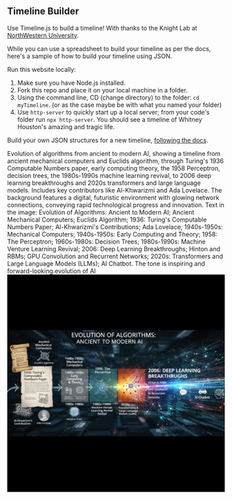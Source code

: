 ## Timeline Builder

Use Timeline.js to build a timeline! With thanks to the Knight Lab at [NorthWestern University](https://timeline.knightlab.com/).

While you can use a spreadsheet to build your timeline as per the docs, here's a sample of how to build your timeline using JSON.

Run this website locally:

1. Make sure you have Node.js installed.
2. Fork this repo and place it on your local machine in a folder.
3. Using the command line, CD (change directory) to the folder: `cd myTimeline`. (or as the case maybe be with what you named your folder)
4. Use `http-server` to quickly start up a local server; from your code's folder run `npx http-server`. You should see a timeline of Whitney Houston's amazing and tragic life.

Build your own JSON structures for a new timeline, [following the docs](https://timeline.knightlab.com/docs/json-format.html).

Evolution of algorithms from ancient to modern AI, showing a timeline from ancient mechanical computers and Euclids algorithm, through Turing's 1936 Computable Numbers paper, early computing theory, the 1958 Perceptron, decision trees, the 1980s-1990s machine learning revival, to 2006 deep learning breakthroughs and 2020s transformers and large language models. Includes key contributors like Al-Khwarizmi and Ada Lovelace. The background features a digital, futuristic environment with glowing network connections, conveying rapid technological progress and innovation. Text in the image: Evolution of Algorithms: Ancient to Modern AI; Ancient Mechanical Computers; Euclids Algorithm; 1936: Turing's Computable Numbers Paper; Al-Khwarizmi's Contributions; Ada Lovelace; 1940s-1950s: Mechanical Computers; 1940s-1950s: Early Computing and Theory; 1958: The Perceptron; 1960s-1980s: Decision Trees; 1980s-1990s: Machine Venture Learning Revival; 2006: Deep Learning Breakthroughs; Hinton and RBMs; GPU Convolution and Recurrent Networks; 2020s: Transformers and Large Language Models (LLMs); AI Chatbot. The tone is inspiring and forward-looking.evolution of AI
![AI Roadmap](images/evo.jpeg)


